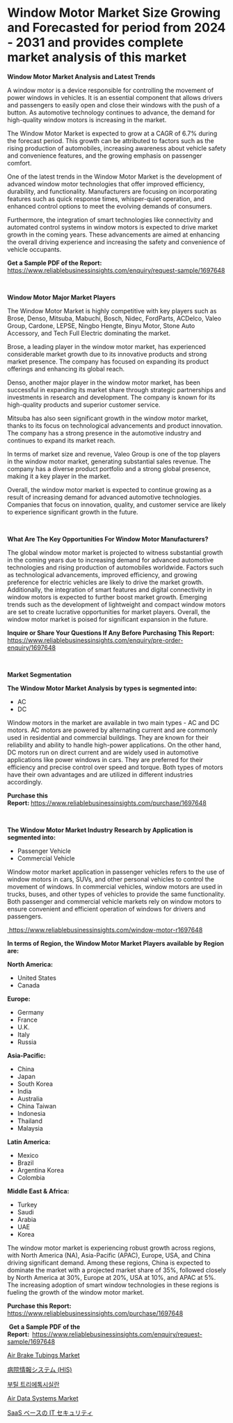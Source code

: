 <p><h1>Window Motor Market Size Growing and Forecasted for period from 2024 - 2031 and provides complete market analysis of this market</h1></p><p><strong>Window Motor Market Analysis and Latest Trends</strong></p>
<p><p>A window motor is a device responsible for controlling the movement of power windows in vehicles. It is an essential component that allows drivers and passengers to easily open and close their windows with the push of a button. As automotive technology continues to advance, the demand for high-quality window motors is increasing in the market.</p><p>The Window Motor Market is expected to grow at a CAGR of 6.7% during the forecast period. This growth can be attributed to factors such as the rising production of automobiles, increasing awareness about vehicle safety and convenience features, and the growing emphasis on passenger comfort.</p><p>One of the latest trends in the Window Motor Market is the development of advanced window motor technologies that offer improved efficiency, durability, and functionality. Manufacturers are focusing on incorporating features such as quick response times, whisper-quiet operation, and enhanced control options to meet the evolving demands of consumers.</p><p>Furthermore, the integration of smart technologies like connectivity and automated control systems in window motors is expected to drive market growth in the coming years. These advancements are aimed at enhancing the overall driving experience and increasing the safety and convenience of vehicle occupants.</p></p>
<p><strong>Get a Sample PDF of the Report:&nbsp;</strong> <a href="https://www.reliablebusinessinsights.com/enquiry/request-sample/1697648">https://www.reliablebusinessinsights.com/enquiry/request-sample/1697648</a></p>
<p>&nbsp;</p>
<p><strong>Window Motor Major Market Players</strong></p>
<p><p>The Window Motor Market is highly competitive with key players such as Brose, Denso, Mitsuba, Mabuchi, Bosch, Nidec, FordParts, ACDelco, Valeo Group, Cardone, LEPSE, Ningbo Hengte, Binyu Motor, Stone Auto Accessory, and Tech Full Electric dominating the market.</p><p>Brose, a leading player in the window motor market, has experienced considerable market growth due to its innovative products and strong market presence. The company has focused on expanding its product offerings and enhancing its global reach.</p><p>Denso, another major player in the window motor market, has been successful in expanding its market share through strategic partnerships and investments in research and development. The company is known for its high-quality products and superior customer service.</p><p>Mitsuba has also seen significant growth in the window motor market, thanks to its focus on technological advancements and product innovation. The company has a strong presence in the automotive industry and continues to expand its market reach.</p><p>In terms of market size and revenue, Valeo Group is one of the top players in the window motor market, generating substantial sales revenue. The company has a diverse product portfolio and a strong global presence, making it a key player in the market.</p><p>Overall, the window motor market is expected to continue growing as a result of increasing demand for advanced automotive technologies. Companies that focus on innovation, quality, and customer service are likely to experience significant growth in the future.</p></p>
<p>&nbsp;</p>
<p><strong>What Are The Key Opportunities For Window Motor Manufacturers?</strong></p>
<p><p>The global window motor market is projected to witness substantial growth in the coming years due to increasing demand for advanced automotive technologies and rising production of automobiles worldwide. Factors such as technological advancements, improved efficiency, and growing preference for electric vehicles are likely to drive the market growth. Additionally, the integration of smart features and digital connectivity in window motors is expected to further boost market growth. Emerging trends such as the development of lightweight and compact window motors are set to create lucrative opportunities for market players. Overall, the window motor market is poised for significant expansion in the future.</p></p>
<p><strong>Inquire or Share Your Questions If Any Before Purchasing This Report:</strong> <a href="https://www.reliablebusinessinsights.com/enquiry/pre-order-enquiry/1697648">https://www.reliablebusinessinsights.com/enquiry/pre-order-enquiry/1697648</a></p>
<p>&nbsp;</p>
<p><strong>Market Segmentation</strong></p>
<p><strong>The Window Motor Market Analysis by types is segmented into:</strong></p>
<p><ul><li>AC</li><li>DC</li></ul></p>
<p><p>Window motors in the market are available in two main types - AC and DC motors. AC motors are powered by alternating current and are commonly used in residential and commercial buildings. They are known for their reliability and ability to handle high-power applications. On the other hand, DC motors run on direct current and are widely used in automotive applications like power windows in cars. They are preferred for their efficiency and precise control over speed and torque. Both types of motors have their own advantages and are utilized in different industries accordingly.</p></p>
<p><strong>Purchase this Report:&nbsp;</strong><a href="https://www.reliablebusinessinsights.com/purchase/1697648">https://www.reliablebusinessinsights.com/purchase/1697648</a></p>
<p>&nbsp;</p>
<p><strong>The Window Motor Market Industry Research by Application is segmented into:</strong></p>
<p><ul><li>Passenger Vehicle</li><li>Commercial Vehicle</li></ul></p>
<p><p>Window motor market application in passenger vehicles refers to the use of window motors in cars, SUVs, and other personal vehicles to control the movement of windows. In commercial vehicles, window motors are used in trucks, buses, and other types of vehicles to provide the same functionality. Both passenger and commercial vehicle markets rely on window motors to ensure convenient and efficient operation of windows for drivers and passengers.</p></p>
<p><a href="https://www.reliablebusinessinsights.com/window-motor-r1697648">&nbsp;https://www.reliablebusinessinsights.com/window-motor-r1697648</a></p>
<p><strong>In terms of Region, the Window Motor Market Players available by Region are:</strong></p>
<p>
    <p> <strong> North America: </strong>
        <ul>
            <li>United States</li>
            <li>Canada</li>
        </ul>
        </p> 
    <p> <strong> Europe: </strong>
        <ul>
            <li>Germany</li>
            <li>France</li>
            <li>U.K.</li>
            <li>Italy</li>
            <li>Russia</li>
        </ul>
        </p> 
    <p> <strong> Asia-Pacific: </strong>
        <ul>
            <li>China</li>
            <li>Japan</li>
            <li>South Korea</li>
            <li>India</li>
            <li>Australia</li>
            <li>China Taiwan</li>
            <li>Indonesia</li>
            <li>Thailand</li>
            <li>Malaysia</li>
        </ul>
        </p> 
    <p> <strong> Latin America: </strong>
        <ul>
            <li>Mexico</li>
            <li>Brazil</li>
            <li>Argentina Korea</li>
            <li>Colombia</li>
        </ul>
        </p> 
    <p> <strong> Middle East & Africa: </strong>
        <ul>
            <li>Turkey</li>
            <li>Saudi</li>
            <li>Arabia</li>
            <li>UAE</li>
            <li>Korea</li>
        </ul>
    </p>
    </p>
<p><p>The window motor market is experiencing robust growth across regions, with North America (NA), Asia-Pacific (APAC), Europe, USA, and China driving significant demand. Among these regions, China is expected to dominate the market with a projected market share of 35%, followed closely by North America at 30%, Europe at 20%, USA at 10%, and APAC at 5%. The increasing adoption of smart window technologies in these regions is fueling the growth of the window motor market.</p></p>
<p><strong>Purchase this Report: </strong><a href="https://www.reliablebusinessinsights.com/purchase/1697648">https://www.reliablebusinessinsights.com/purchase/1697648</a></p>
<p>&nbsp;<strong>Get a Sample PDF of the Report:&nbsp;&nbsp;</strong><a href="https://www.reliablebusinessinsights.com/enquiry/request-sample/1697648">https://www.reliablebusinessinsights.com/enquiry/request-sample/1697648</a></p>
<p><strong></strong></p>
<p><p><a href="https://github.com/emnqcawl19/Market-Research-Report-List-1/blob/main/air-brake-tubings-market.md">Air Brake Tubings Market</a></p><p><a href="https://github.com/RandallRunte2023/Market-Research-Report-List-1/blob/main/9924336121551.md">病院情報システム (HIS)</a></p><p><a href="https://github.com/TobyKub4685/Market-Research-Report-List-2/blob/main/2990678113516.md">부틸 트리에톡시실란</a></p><p><a href="https://github.com/kulaberyasin52/Market-Research-Report-List-1/blob/main/air-data-systems-market.md">Air Data Systems Market</a></p><p><a href="https://github.com/DanykaKilback/Market-Research-Report-List-1/blob/main/5948846121552.md">SaaS ベースの IT セキュリティ</a></p></p>